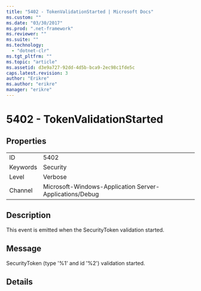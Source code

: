 ```yaml
---
title: "5402 - TokenValidationStarted | Microsoft Docs"
ms.custom: ""
ms.date: "03/30/2017"
ms.prod: ".net-framework"
ms.reviewer: ""
ms.suite: ""
ms.technology: 
  - "dotnet-clr"
ms.tgt_pltfrm: ""
ms.topic: "article"
ms.assetid: d3e9a727-92dd-4d5b-bca9-2ec98c1fde5c
caps.latest.revision: 3
author: "Erikre"
ms.author: "erikre"
manager: "erikre"
---
```

# 5402 - TokenValidationStarted
## Properties  
  
|||  
|-|-|  
|ID|5402|  
|Keywords|Security|  
|Level|Verbose|  
|Channel|Microsoft-Windows-Application Server-Applications/Debug|  
  
## Description  
 This event is emitted when the SecurityToken validation started.  
  
## Message  
 SecurityToken (type '%1' and id '%2') validation started.  
  
## Details